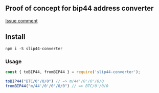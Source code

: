 ## Proof of concept for bip44 address converter
[Issue comment](https://github.com/trezor/python-trezor/issues/239#issuecomment-374653015)

## Install
```
npm i -S slip44-converter
```

### Usage
```javascript
const { toBIP44, fromBIP44 } = require('slip44-converter');

toBIP44("BTC/0'/0/0") // => m/44'/0'/0'/0/0
fromBIP44("m/44'/0'/0'/0/0") // => BTC/0'/0/0
```